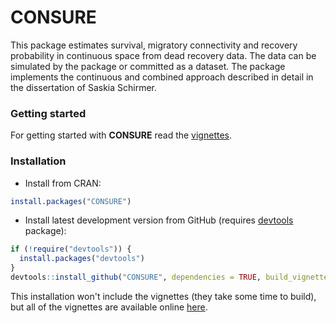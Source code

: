 # CONSURE
This package estimates survival, migratory connectivity and recovery probability in continuous space from dead recovery data. The data can be simulated by the package or committed as a dataset. The package implements the continuous and combined approach described in detail in the dissertation of Saskia Schirmer.

### Getting started
For getting started with **CONSURE** read the [vignettes](https://github.com/SaskiaSchirmer/CONSURE).

### Installation

* Install from CRAN:

```r
install.packages("CONSURE")
```

* Install latest development version from GitHub (requires [devtools](https://github.com/hadley/devtools) package):

```r
if (!require("devtools")) {
  install.packages("devtools")
}
devtools::install_github("CONSURE", dependencies = TRUE, build_vignettes = FALSE)
```

This installation won't include the vignettes (they take some time to build), but all of the vignettes are 
available online [here](https://github.com/SaskiaSchirmer/CONSURE).

